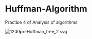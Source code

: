 # Huffman-Algorithm
Practice 4 of Analysis of algorithms

![1200px-Huffman_tree_2 svg](https://user-images.githubusercontent.com/88689761/172508759-6cb023f9-f264-4963-a949-9e64accbac72.png)
